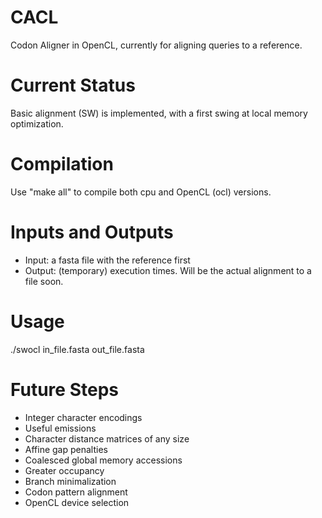 CACL
====

Codon Aligner in OpenCL, currently for aligning queries to a reference.

Current Status
==============
Basic alignment (SW) is implemented, with a first swing at local memory optimization.

Compilation
===========
Use "make all" to compile both cpu and OpenCL (ocl) versions.

Inputs and Outputs
==================
- Input: a fasta file with the reference first
- Output: (temporary) execution times. Will be the actual alignment to a file soon.

Usage
=====
./swocl in_file.fasta out_file.fasta

Future Steps
============
- Integer character encodings
- Useful emissions
- Character distance matrices of any size
- Affine gap penalties
- Coalesced global memory accessions
- Greater occupancy
- Branch minimalization
- Codon pattern alignment
- OpenCL device selection
